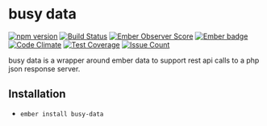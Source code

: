 # busy data
[![npm version](https://badge.fury.io/js/busy-data.svg)](https://badge.fury.io/js/busy-data)
[![Build Status](https://travis-ci.org/busybusy/webapp-busy-data.svg?branch=master)](https://travis-ci.org/busybusy/webapp-busy-data)
[![Ember Observer Score](https://emberobserver.com/badges/busy-data.svg)](https://emberobserver.com/addons/busy-data)
[![Ember badge][ember-badge]][embadge]
[![Code Climate](https://codeclimate.com/github/busybusy/webapp-busy-data/badges/gpa.svg)](https://codeclimate.com/github/busybusy/webapp-busy-data)
[![Test Coverage](https://codeclimate.com/github/busybusy/webapp-busy-data/badges/coverage.svg)](https://codeclimate.com/github/busybusy/webapp-busy-data/coverage)
[![Issue Count](https://codeclimate.com/github/busybusy/webapp-busy-data/badges/issue_count.svg)](https://codeclimate.com/github/busybusy/webapp-busy-data)

busy data is a wrapper around ember data to support rest api calls to a php json response server.

## Installation

* `ember install busy-data`

[embadge]: http://embadge.io/
[ember-badge]: https://embadge.io/v1/busybusy/webapp-busy-data/master/ember-cli
